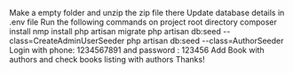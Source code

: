 Make a empty folder and unzip the zip file there
Update database details in .env file
Run the following commands on project root directory
composer install
nmp install
php artisan migrate
php artisan db:seed --class=CreateAdminUserSeeder
php artisan db:seed --class=AuthorSeeder
Login with phone: 1234567891 and password : 123456
Add Book with authors and check books listing with authors
Thanks! 
